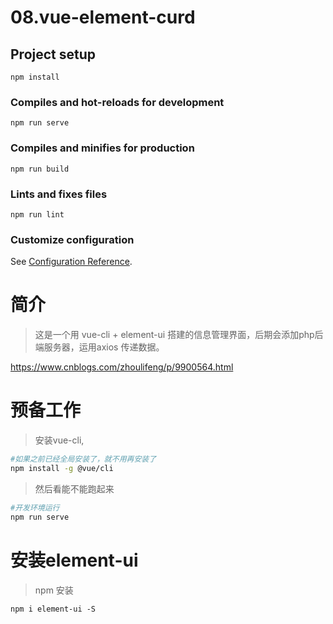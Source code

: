 # 08.vue-element-curd

## Project setup
```
npm install
```

### Compiles and hot-reloads for development
```
npm run serve
```

### Compiles and minifies for production
```
npm run build
```

### Lints and fixes files
```
npm run lint
```

### Customize configuration
See [Configuration Reference](https://cli.vuejs.org/config/).

# 简介
>这是一个用 vue-cli + element-ui 搭建的信息管理界面，后期会添加php后端服务器，运用axios 传递数据。

https://www.cnblogs.com/zhoulifeng/p/9900564.html

# 预备工作
>安装vue-cli,
```bash
#如果之前已经全局安装了，就不用再安装了
npm install -g @vue/cli
```

>然后看能不能跑起来
```bash
#开发环境运行
npm run serve
```

# 安装element-ui
>npm 安装
```
npm i element-ui -S
```
